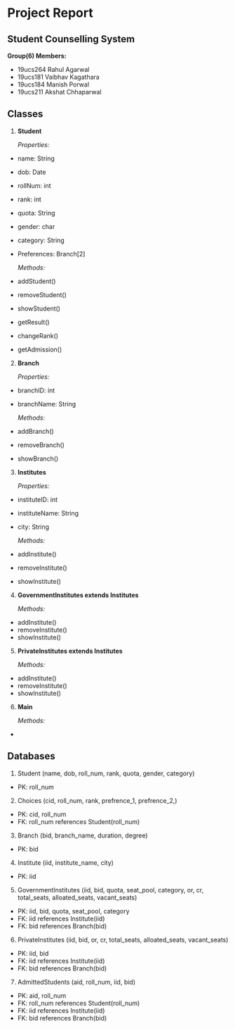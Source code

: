 # **Project Report**

## **Student Counselling System**

**Group(6) Members:**

- 19ucs264 Rahul Agarwal
- 19ucs181 Vaibhav Kagathara
- 19ucs184 Manish Porwal
- 19ucs211 Akshat Chhaparwal

## Classes

1. **Student**

    *Properties:*
- name: String
- dob: Date
- rollNum: int
- rank: int
- quota: String
- gender: char
- category: String
- Preferences: Branch[2]

    *Methods:*
- addStudent()
- removeStudent()
- showStudent()
- getResult()
- changeRank()
- getAdmission()

2. **Branch**

    *Properties:*
- branchID: int
- branchName: String

    *Methods:*
- addBranch()
- removeBranch()
- showBranch()

3. **Institutes**

    *Properties:*
- instituteID: int
- instituteName: String
- city: String

    *Methods:*
- addInstitute()
- removeInstitute()
- showInstitute()

4. **GovernmentInstitutes extends Institutes**

    *Methods:*
- addInstitute()
- removeInstitute()
- showInstitute()

5. **PrivateInstitutes extends Institutes**

    *Methods:*
- addInstitute()
- removeInstitute()
- showInstitute()

6. **Main**

    *Methods:*
- 

## **Databases**

1. Student (name, dob, roll_num, rank, quota, gender, category)
- PK: roll_num

2. Choices (cid, roll_num, rank, prefrence_1, prefrence_2,)
- PK: cid, roll_num
- FK: roll_num references Student(roll_num)

3. Branch (bid, branch_name, duration, degree)
- PK: bid

4. Institute (iid, institute_name, city)
- PK: iid

5. GovernmentInstitutes (iid, bid, quota, seat_pool, category, or, cr, total_seats, alloated_seats, vacant_seats)
- PK: iid, bid, quota, seat_pool, category
- FK: iid references Institute(iid)
- FK: bid references Branch(bid)

6. PrivateInstitutes (iid, bid, or, cr, total_seats, alloated_seats, vacant_seats)
- PK: iid, bid
- FK: iid references Institute(iid)
- FK: bid references Branch(bid)

7. AdmittedStudents (aid, roll_num, iid, bid)
- PK: aid, roll_num
- FK: roll_num references Student(roll_num)
- FK: iid references Institute(iid)
- FK: bid references Branch(bid)


